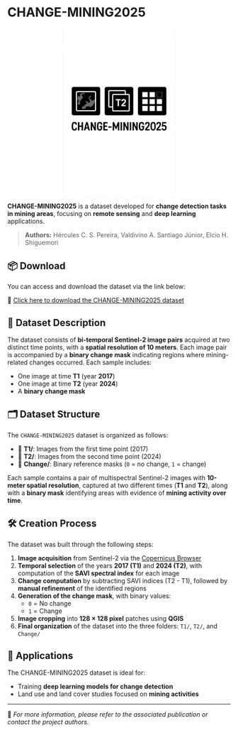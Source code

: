 # CHANGE-MINING2025

<p align="center">
  <img src="imagem/20250719_1447_Logo CHANGE-MINING2025_simple_compose_01k0hwnqxre78sp04cw5pqkehk.png" alt="CHANGE-MINING2025 Logo" width="250"/>
</p>

**CHANGE-MINING2025** is a dataset developed for **change detection tasks in mining areas**, focusing on **remote sensing** and **deep learning** applications.

> **Authors:** Hércules C. S. Pereira, Valdivino A. Santiago Júnior, Elcio H. Shiguemori

## 📦 Download

You can access and download the dataset via the link below:

🔗 [Click here to download the CHANGE-MINING2025 dataset](https://drive.google.com/drive/folders/1QcCsCtugA8Gv_HTcdKiE7ePBfu21Ko7R?usp=sharing)

## 📂 Dataset Description

The dataset consists of **bi-temporal Sentinel-2 image pairs** acquired at two distinct time points, with a **spatial resolution of 10 meters**. Each image pair is accompanied by a **binary change mask** indicating regions where mining-related changes occurred. Each sample includes:

- One image at time **T1** (year **2017**)  
- One image at time **T2** (year **2024**)  
- A **binary change mask**

## 🗂 Dataset Structure

The `CHANGE-MINING2025` dataset is organized as follows:

- 📁 **T1/**: Images from the first time point (2017)  
- 📁 **T2/**: Images from the second time point (2024)  
- 📁 **Change/**: Binary reference masks (`0` = no change, `1` = change)

Each sample contains a pair of multispectral Sentinel-2 images with **10-meter spatial resolution**, captured at two different times (**T1** and **T2**), along with a **binary mask** identifying areas with evidence of **mining activity over time**.

## 🛠️ Creation Process

The dataset was built through the following steps:

1. **Image acquisition** from Sentinel-2 via the [Copernicus Browser](https://browser.dataspace.copernicus.eu/)  
2. **Temporal selection** of the years **2017 (T1)** and **2024 (T2)**, with computation of the **SAVI spectral index** for each image  
3. **Change computation** by subtracting SAVI indices (T2 - T1), followed by **manual refinement** of the identified regions  
4. **Generation of the change mask**, with binary values:  
   - `0` = No change  
   - `1` = Change  
5. **Image cropping** into **128 × 128 pixel** patches using **QGIS**  
6. **Final organization** of the dataset into the three folders: `T1/`, `T2/`, and `Change/`

## 🚀 Applications

The CHANGE-MINING2025 dataset is ideal for:

- Training **deep learning models for change detection**  
- Land use and land cover studies focused on **mining activities**

---

📌 *For more information, please refer to the associated publication or contact the project authors.*
